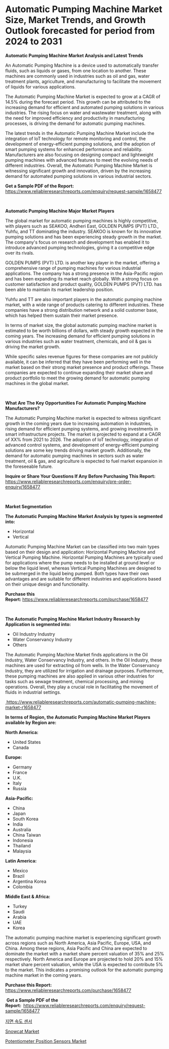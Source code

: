 <p><h1>Automatic Pumping Machine Market Size, Market Trends, and Growth Outlook forecasted for period from 2024 to 2031</h1></p><p><strong>Automatic Pumping Machine Market Analysis and Latest Trends</strong></p>
<p><p>An Automatic Pumping Machine is a device used to automatically transfer fluids, such as liquids or gases, from one location to another. These machines are commonly used in industries such as oil and gas, water treatment plants, agriculture, and manufacturing to facilitate the movement of liquids for various applications.</p><p>The Automatic Pumping Machine Market is expected to grow at a CAGR of 14.5% during the forecast period. This growth can be attributed to the increasing demand for efficient and automated pumping solutions in various industries. The rising focus on water and wastewater treatment, along with the need for improved efficiency and productivity in manufacturing processes, is driving the demand for automatic pumping machines.</p><p>The latest trends in the Automatic Pumping Machine Market include the integration of IoT technology for remote monitoring and control, the development of energy-efficient pumping solutions, and the adoption of smart pumping systems for enhanced performance and reliability. Manufacturers are also focusing on designing compact and lightweight pumping machines with advanced features to meet the evolving needs of different industries. Overall, the Automatic Pumping Machine Market is witnessing significant growth and innovation, driven by the increasing demand for automated pumping solutions in various industrial sectors.</p></p>
<p><strong>Get a Sample PDF of the Report:&nbsp;</strong> <a href="https://www.reliableresearchreports.com/enquiry/request-sample/1658477">https://www.reliableresearchreports.com/enquiry/request-sample/1658477</a></p>
<p>&nbsp;</p>
<p><strong>Automatic Pumping Machine Major Market Players</strong></p>
<p><p>The global market for automatic pumping machines is highly competitive, with players such as SEAKOO, Andheri East, GOLDEN PUMPS (PVT) LTD., Yuhfu, and TT dominating the industry. SEAKOO is known for its innovative pumping solutions and has been experiencing steady growth in the market. The company's focus on research and development has enabled it to introduce advanced pumping technologies, giving it a competitive edge over its rivals.</p><p>GOLDEN PUMPS (PVT) LTD. is another key player in the market, offering a comprehensive range of pumping machines for various industrial applications. The company has a strong presence in the Asia-Pacific region and has been expanding its market reach globally. With a strong focus on customer satisfaction and product quality, GOLDEN PUMPS (PVT) LTD. has been able to maintain its market leadership position.</p><p>Yuhfu and TT are also important players in the automatic pumping machine market, with a wide range of products catering to different industries. These companies have a strong distribution network and a solid customer base, which has helped them sustain their market presence.</p><p>In terms of market size, the global automatic pumping machine market is estimated to be worth billions of dollars, with steady growth expected in the coming years. The increasing demand for efficient pumping solutions in various industries such as water treatment, chemicals, and oil & gas is driving the market growth.</p><p>While specific sales revenue figures for these companies are not publicly available, it can be inferred that they have been performing well in the market based on their strong market presence and product offerings. These companies are expected to continue expanding their market share and product portfolio to meet the growing demand for automatic pumping machines in the global market.</p></p>
<p>&nbsp;</p>
<p><strong>What Are The Key Opportunities For Automatic Pumping Machine Manufacturers?</strong></p>
<p><p>The Automatic Pumping Machine market is expected to witness significant growth in the coming years due to increasing automation in industries, rising demand for efficient pumping systems, and growing investments in smart infrastructure projects. The market is projected to expand at a CAGR of XX% from 2021 to 2026. The adoption of IoT technology, integration of advanced control systems, and development of energy-efficient pumping solutions are some key trends driving market growth. Additionally, the demand for automatic pumping machines in sectors such as water treatment, oil & gas, and agriculture is expected to fuel market expansion in the foreseeable future.</p></p>
<p><strong>Inquire or Share Your Questions If Any Before Purchasing This Report:</strong> <a href="https://www.reliableresearchreports.com/enquiry/pre-order-enquiry/1658477">https://www.reliableresearchreports.com/enquiry/pre-order-enquiry/1658477</a></p>
<p>&nbsp;</p>
<p><strong>Market Segmentation</strong></p>
<p><strong>The Automatic Pumping Machine Market Analysis by types is segmented into:</strong></p>
<p><ul><li>Horizontal</li><li>Vertical</li></ul></p>
<p><p>Automatic Pumping Machine Market can be classified into two main types based on their design and application: Horizontal Pumping Machine and Vertical Pumping Machine. Horizontal Pumping Machines are typically used for applications where the pump needs to be installed at ground level or below the liquid level, whereas Vertical Pumping Machines are designed to be submerged in the liquid being pumped. Both types have their own advantages and are suitable for different industries and applications based on their unique design and functionality.</p></p>
<p><strong>Purchase this Report:&nbsp;</strong><a href="https://www.reliableresearchreports.com/purchase/1658477">https://www.reliableresearchreports.com/purchase/1658477</a></p>
<p>&nbsp;</p>
<p><strong>The Automatic Pumping Machine Market Industry Research by Application is segmented into:</strong></p>
<p><ul><li>Oil Industry Industry</li><li>Water Conservancy Industry</li><li>Others</li></ul></p>
<p><p>The Automatic Pumping Machine Market finds applications in the Oil Industry, Water Conservancy Industry, and others. In the Oil Industry, these machines are used for extracting oil from wells. In the Water Conservancy Industry, they are utilized for irrigation and drainage purposes. Furthermore, these pumping machines are also applied in various other industries for tasks such as sewage treatment, chemical processing, and mining operations. Overall, they play a crucial role in facilitating the movement of fluids in industrial settings.</p></p>
<p><a href="https://www.reliableresearchreports.com/automatic-pumping-machine-market-r1658477">&nbsp;https://www.reliableresearchreports.com/automatic-pumping-machine-market-r1658477</a></p>
<p><strong>In terms of Region, the Automatic Pumping Machine Market Players available by Region are:</strong></p>
<p>
    <p> <strong> North America: </strong>
        <ul>
            <li>United States</li>
            <li>Canada</li>
        </ul>
        </p> 
    <p> <strong> Europe: </strong>
        <ul>
            <li>Germany</li>
            <li>France</li>
            <li>U.K.</li>
            <li>Italy</li>
            <li>Russia</li>
        </ul>
        </p> 
    <p> <strong> Asia-Pacific: </strong>
        <ul>
            <li>China</li>
            <li>Japan</li>
            <li>South Korea</li>
            <li>India</li>
            <li>Australia</li>
            <li>China Taiwan</li>
            <li>Indonesia</li>
            <li>Thailand</li>
            <li>Malaysia</li>
        </ul>
        </p> 
    <p> <strong> Latin America: </strong>
        <ul>
            <li>Mexico</li>
            <li>Brazil</li>
            <li>Argentina Korea</li>
            <li>Colombia</li>
        </ul>
        </p> 
    <p> <strong> Middle East & Africa: </strong>
        <ul>
            <li>Turkey</li>
            <li>Saudi</li>
            <li>Arabia</li>
            <li>UAE</li>
            <li>Korea</li>
        </ul>
    </p>
    </p>
<p><p>The automatic pumping machine market is experiencing significant growth across regions such as North America, Asia Pacific, Europe, USA, and China. Among these regions, Asia Pacific and China are expected to dominate the market with a market share percent valuation of 35% and 25% respectively. North America and Europe are projected to hold 20% and 15% market share percent valuation, while the USA is expected to contribute 5% to the market. This indicates a promising outlook for the automatic pumping machine market in the coming years.</p></p>
<p><strong>Purchase this Report: </strong><a href="https://www.reliableresearchreports.com/purchase/1658477">https://www.reliableresearchreports.com/purchase/1658477</a></p>
<p>&nbsp;<strong>Get a Sample PDF of the Report:&nbsp;&nbsp;</strong><a href="https://www.reliableresearchreports.com/enquiry/request-sample/1658477">https://www.reliableresearchreports.com/enquiry/request-sample/1658477</a></p>
<p><strong></strong></p>
<p><p><a href="https://github.com/laholand/Market-Research-Report-List-3/blob/main/833349425595.md">지면 속도 센서</a></p><p><a href="https://github.com/JameTravis/Market-Research-Report-List-4/blob/main/snowcat-market.md">Snowcat Market</a></p><p><a href="https://shimmer-gardenia-37a.notion.site/Potentiometer-Position-Sensors-Market-Furnishes-Information-on-Market-Share-Market-Trends-and-Mark-868e1e4dbdb942b3887da1d32f111505">Potentiometer Position Sensors Market</a></p></p>